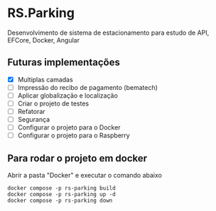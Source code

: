 # RS.Parking
Desenvolvimento de sistema de estacionamento para estudo de API, EFCore, Docker, Angular

## Futuras implementações
- [x] Multiplas camadas
- [ ] Impressão do recibo de pagamento (bematech)
- [ ] Aplicar globalização e localização
- [ ] Criar o projeto de testes
- [ ] Refatorar
- [ ] Segurança
- [ ] Configurar o projeto para o Docker
- [ ] Configurar o projeto para o Raspberry

## Para rodar o projeto em docker

Abrir a pasta "Docker" e executar o comando abaixo

```
docker compose -p rs-parking build
docker compose -p rs-parking up -d
docker compose -p rs-parking down
```
